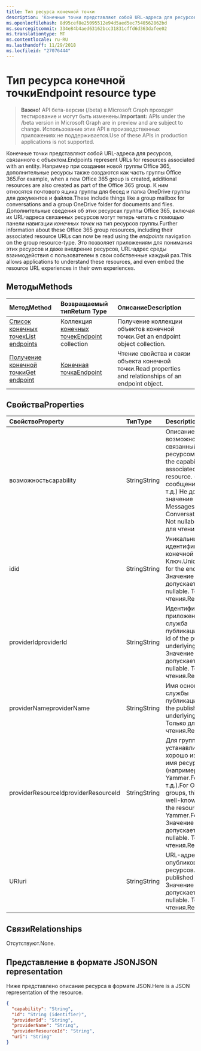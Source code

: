 ```yaml
---
title: Тип ресурса конечной точки
description: 'Конечные точки представляют собой URL-адреса для ресурсов, связанного с объектом.  Например при создании новой группы Office 365, дополнительные ресурсы также создаются как часть группы Office 365. К ним относятся почтового ящика группы для бесед и папка OneDrive группы для документов и файлов. Дополнительные сведения об этих ресурсах группы Office 365, включая их URL-адреса связанных ресурсов могут теперь читать с помощью панели навигации *конечных точек* на тип ресурсов группы. Это позволяет приложениям для понимания этих ресурсов и даже внедрение ресурсов, URL-адрес среды взаимодействия с пользователем в свои собственные каждый раз. '
ms.openlocfilehash: 8d95cef8e25095512e94d5aed5ec7540562862bd
ms.sourcegitcommit: 334e84b4aed63162bcc31831cffd6d363dafee02
ms.translationtype: MT
ms.contentlocale: ru-RU
ms.lasthandoff: 11/29/2018
ms.locfileid: "27076444"
---
```

# <a name="endpoint-resource-type"></a><span data-ttu-id="79b6e-107">Тип ресурса конечной точки</span><span class="sxs-lookup"><span data-stu-id="79b6e-107">Endpoint resource type</span></span>

> <span data-ttu-id="79b6e-108">**Важно!** API бета-версии (/beta) в Microsoft Graph проходят тестирование и могут быть изменены.</span><span class="sxs-lookup"><span data-stu-id="79b6e-108">**Important:** APIs under the /beta version in Microsoft Graph are in preview and are subject to change.</span></span> <span data-ttu-id="79b6e-109">Использование этих API в производственных приложениях не поддерживается.</span><span class="sxs-lookup"><span data-stu-id="79b6e-109">Use of these APIs in production applications is not supported.</span></span>

<span data-ttu-id="79b6e-110">Конечные точки представляют собой URL-адреса для ресурсов, связанного с объектом.</span><span class="sxs-lookup"><span data-stu-id="79b6e-110">Endpoints represent URLs for resources associated with an entity.</span></span>  <span data-ttu-id="79b6e-111">Например при создании новой группы Office 365, дополнительные ресурсы также создаются как часть группы Office 365.</span><span class="sxs-lookup"><span data-stu-id="79b6e-111">For example, when a new Office 365 group is created, additional resources are also created as part of the Office 365 group.</span></span> <span data-ttu-id="79b6e-112">К ним относятся почтового ящика группы для бесед и папка OneDrive группы для документов и файлов.</span><span class="sxs-lookup"><span data-stu-id="79b6e-112">These include things like a group mailbox for conversations and a group OneDrive folder for documents and files.</span></span> <span data-ttu-id="79b6e-113">Дополнительные сведения об этих ресурсах группы Office 365, включая их URL-адреса связанных ресурсов могут теперь читать с помощью панели навигации *конечных точек* на тип ресурсов группы.</span><span class="sxs-lookup"><span data-stu-id="79b6e-113">Further information about these Office 365 group resources, including their associated resource URLs can now be read using the *endpoints* navigation on the group resource-type.</span></span> <span data-ttu-id="79b6e-114">Это позволяет приложениям для понимания этих ресурсов и даже внедрение ресурсов, URL-адрес среды взаимодействия с пользователем в свои собственные каждый раз.</span><span class="sxs-lookup"><span data-stu-id="79b6e-114">This allows applications to understand these resources, and even embed the resource URL experiences in their own experiences.</span></span> 

## <a name="methods"></a><span data-ttu-id="79b6e-115">Методы</span><span class="sxs-lookup"><span data-stu-id="79b6e-115">Methods</span></span>

| <span data-ttu-id="79b6e-116">Метод</span><span class="sxs-lookup"><span data-stu-id="79b6e-116">Method</span></span>           | <span data-ttu-id="79b6e-117">Возвращаемый тип</span><span class="sxs-lookup"><span data-stu-id="79b6e-117">Return Type</span></span>    |<span data-ttu-id="79b6e-118">Описание</span><span class="sxs-lookup"><span data-stu-id="79b6e-118">Description</span></span>|
|:---------------|:--------|:----------|
|[<span data-ttu-id="79b6e-119">Список конечных точек</span><span class="sxs-lookup"><span data-stu-id="79b6e-119">List endpoints</span></span>](../api/group-list-endpoints.md) |<span data-ttu-id="79b6e-120">Коллекция [конечных точек](endpoint.md)</span><span class="sxs-lookup"><span data-stu-id="79b6e-120">[Endpoint](endpoint.md) collection</span></span>| <span data-ttu-id="79b6e-121">Получение коллекции объектов конечной точки.</span><span class="sxs-lookup"><span data-stu-id="79b6e-121">Get an endpoint object collection.</span></span> |
|[<span data-ttu-id="79b6e-122">Получение конечной точки</span><span class="sxs-lookup"><span data-stu-id="79b6e-122">Get endpoint</span></span>](../api/endpoint-get.md) | [<span data-ttu-id="79b6e-123">Конечная точка</span><span class="sxs-lookup"><span data-stu-id="79b6e-123">Endpoint</span></span>](endpoint.md) |<span data-ttu-id="79b6e-124">Чтение свойства и связи объекта конечной точки.</span><span class="sxs-lookup"><span data-stu-id="79b6e-124">Read properties and relationships of an endpoint object.</span></span>|

## <a name="properties"></a><span data-ttu-id="79b6e-125">Свойства</span><span class="sxs-lookup"><span data-stu-id="79b6e-125">Properties</span></span>
| <span data-ttu-id="79b6e-126">Свойство</span><span class="sxs-lookup"><span data-stu-id="79b6e-126">Property</span></span>     | <span data-ttu-id="79b6e-127">Тип</span><span class="sxs-lookup"><span data-stu-id="79b6e-127">Type</span></span>   |<span data-ttu-id="79b6e-128">Description</span><span class="sxs-lookup"><span data-stu-id="79b6e-128">Description</span></span>|
|:---------------|:--------|:----------|
| <span data-ttu-id="79b6e-129">возможность</span><span class="sxs-lookup"><span data-stu-id="79b6e-129">capability</span></span>     | <span data-ttu-id="79b6e-130">String</span><span class="sxs-lookup"><span data-stu-id="79b6e-130">String</span></span>  | <span data-ttu-id="79b6e-131">Описание возможностей, связанный с этим ресурсом.</span><span class="sxs-lookup"><span data-stu-id="79b6e-131">Describes the capability that is associated with this resource.</span></span> <span data-ttu-id="79b6e-132">(например сообщения, беседы, и т.д.)  Не допускает значение NULL.</span><span class="sxs-lookup"><span data-stu-id="79b6e-132">(e.g. Messages, Conversations, etc.)  Not nullable.</span></span> <span data-ttu-id="79b6e-133">Только для чтения.</span><span class="sxs-lookup"><span data-stu-id="79b6e-133">Read-only.</span></span> |
| <span data-ttu-id="79b6e-134">id</span><span class="sxs-lookup"><span data-stu-id="79b6e-134">id</span></span>             | <span data-ttu-id="79b6e-135">String</span><span class="sxs-lookup"><span data-stu-id="79b6e-135">String</span></span>  | <span data-ttu-id="79b6e-136">Уникальный идентификатор конечной точки; Ключ.</span><span class="sxs-lookup"><span data-stu-id="79b6e-136">Unique identifier for the endpoint; Key.</span></span> <span data-ttu-id="79b6e-137">Значение null не допускается.</span><span class="sxs-lookup"><span data-stu-id="79b6e-137">Not nullable.</span></span> <span data-ttu-id="79b6e-138">Только для чтения.</span><span class="sxs-lookup"><span data-stu-id="79b6e-138">Read-only.</span></span>|
| <span data-ttu-id="79b6e-139">providerId</span><span class="sxs-lookup"><span data-stu-id="79b6e-139">providerId</span></span>     | <span data-ttu-id="79b6e-140">String</span><span class="sxs-lookup"><span data-stu-id="79b6e-140">String</span></span>  | <span data-ttu-id="79b6e-141">Идентификатор приложения базовая служба публикации.</span><span class="sxs-lookup"><span data-stu-id="79b6e-141">Application id of the publishing underlying service.</span></span> <span data-ttu-id="79b6e-142">Значение null не допускается.</span><span class="sxs-lookup"><span data-stu-id="79b6e-142">Not nullable.</span></span> <span data-ttu-id="79b6e-143">Только для чтения.</span><span class="sxs-lookup"><span data-stu-id="79b6e-143">Read-only.</span></span>|
| <span data-ttu-id="79b6e-144">providerName</span><span class="sxs-lookup"><span data-stu-id="79b6e-144">providerName</span></span>   | <span data-ttu-id="79b6e-145">String</span><span class="sxs-lookup"><span data-stu-id="79b6e-145">String</span></span>  | <span data-ttu-id="79b6e-146">Имя основного службы публикации.</span><span class="sxs-lookup"><span data-stu-id="79b6e-146">Name of the publishing underlying service.</span></span> <span data-ttu-id="79b6e-147">Только для чтения.</span><span class="sxs-lookup"><span data-stu-id="79b6e-147">Read-only.</span></span>|
| <span data-ttu-id="79b6e-148">providerResourceId</span><span class="sxs-lookup"><span data-stu-id="79b6e-148">providerResourceId</span></span>|<span data-ttu-id="79b6e-149">String</span><span class="sxs-lookup"><span data-stu-id="79b6e-149">String</span></span>| <span data-ttu-id="79b6e-150">Для группы Office 365 устанавливается для хорошо известных имя ресурса (например Yammer.FeedURL и т.д.).</span><span class="sxs-lookup"><span data-stu-id="79b6e-150">For Office 365 groups, this is set to a well-known name for the resource (e.g. Yammer.FeedURL etc.).</span></span> <span data-ttu-id="79b6e-151">Значение null не допускается.</span><span class="sxs-lookup"><span data-stu-id="79b6e-151">Not nullable.</span></span> <span data-ttu-id="79b6e-152">Только для чтения.</span><span class="sxs-lookup"><span data-stu-id="79b6e-152">Read-only.</span></span>|
| <span data-ttu-id="79b6e-153">URI</span><span class="sxs-lookup"><span data-stu-id="79b6e-153">uri</span></span>            | <span data-ttu-id="79b6e-154">String</span><span class="sxs-lookup"><span data-stu-id="79b6e-154">String</span></span>  | <span data-ttu-id="79b6e-155">URL-адрес опубликованных ресурсов.</span><span class="sxs-lookup"><span data-stu-id="79b6e-155">URL of the published resource.</span></span> <span data-ttu-id="79b6e-156">Значение null не допускается.</span><span class="sxs-lookup"><span data-stu-id="79b6e-156">Not nullable.</span></span> <span data-ttu-id="79b6e-157">Только для чтения.</span><span class="sxs-lookup"><span data-stu-id="79b6e-157">Read-only.</span></span>|

## <a name="relationships"></a><span data-ttu-id="79b6e-158">Связи</span><span class="sxs-lookup"><span data-stu-id="79b6e-158">Relationships</span></span>

<span data-ttu-id="79b6e-159">Отсутствуют.</span><span class="sxs-lookup"><span data-stu-id="79b6e-159">None.</span></span>


## <a name="json-representation"></a><span data-ttu-id="79b6e-160">Представление в формате JSON</span><span class="sxs-lookup"><span data-stu-id="79b6e-160">JSON representation</span></span>
<span data-ttu-id="79b6e-161">Ниже представлено описание ресурса в формате JSON.</span><span class="sxs-lookup"><span data-stu-id="79b6e-161">Here is a JSON representation of the resource.</span></span>

<!-- {
  "blockType": "resource",
  "optionalProperties": [

  ],
  "@odata.type": "microsoft.graph.Endpoint"
}-->

```json
{
  "capability": "String",
  "id": "String (identifier)",
  "providerId": "String",
  "providerName": "String",
  "providerResourceId": "String",
  "uri": "String"
}

```

<!-- uuid: 8fcb5dbc-d5aa-4681-8e31-b001d5168d79
2015-10-25 14:57:30 UTC -->
<!-- {
  "type": "#page.annotation",
  "description": "Endpoint resource",
  "keywords": "",
  "section": "documentation",
  "tocPath": ""
}-->
